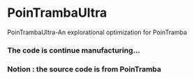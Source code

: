 # PoinTrambaUltra
PoinTrambaUltra-An explorational optimization for PoinTramba

### The code is continue manufacturing...
### Notion : the source code is from PoinTramba
